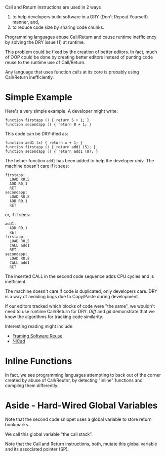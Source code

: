 Call and Return instructions are used in 2 ways
1. to help developers build software in a DRY (Don't Repeat Yourself) manner, and, 
2. to reduce code size by sharing code chunks.  

Programming languages abuse Call/Return and cause runtime inefficiency by solving the DRY issue (1) at runtime.  

This problem could be fixed by the creation of better editors. In fact, much of OOP could be done by creating better editors instead of punting code reuse to the runtime use of Call/Return.  

Any language that uses function calls at its core is probably using Call/Return inefficiently.

# Simple Example
Here's a very simple example.  A developer might write:
```
function firstapp () { return 5 + 1; }
function secondapp () { return 8 + 1; }
```
This code can be DRY-ified as:
``` 
function add1 (x) { return x + 1; }
function firstapp () { return add1 (5); }
function secondapp () { return add1 (8); }
```
The helper function `add1` has been added to help the developer *only*.  The machine doesn't care if it sees:
```
firstapp:
  LOAD R0,5
  ADD R0,1
  RET
secondapp:
  LOAD R0,8
  ADD R0,1
  RET
```

or, if it sees:

```
add1:
  ADD R0,1
  RET
firstapp:
  LOAD R0,5
  CALL add1
  RET
secondapp:
  LOAD R0,8
  CALL add1
  RET
```
The inserted CALL in the second code sequence adds CPU cycles and is inefficient.

The machine doesn't care if code is duplicated, only developers care. DRY is a way of avoiding bugs due to Copy/Paste during development.

If our editors tracked which blocks of code were "the same", we wouldn't need to use runtime Call/Return for DRY.  *Diff* and *git* demonstrate that we know the algorithms for tracking code similarity.

Interesting reading might include: 
- [Framing Software Reuse](https://www.amazon.ca/Framing-Software-Reuse-Lessons-World/dp/013327859X)
- [NiCad](https://www.cs.usask.ca/~croy/papers/2011/CR-NiCad-Tool-ICPC11.pdf)

# Inline Functions
In fact, we see programming languages attempting to back out of the corner created by abuse of Call/Reutnr, by detecting "inline" functions and compilng them differently.

# Aside - Hard-Wired Global Variables
Note that the second code snippet uses a global variable to store return bookmarks.  

We call this global variable "the call stack".  

Note that the Call and Return instructions, both, mutate this global variable and its associated pointer (SP).

